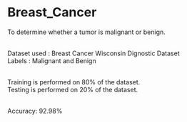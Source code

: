 # Breast_Cancer
To determine whether a tumor is malignant or benign. 

<br /> Dataset used : Breast Cancer Wisconsin Dignostic Dataset
<br /> Labels : Malignant and Benign

<br /> Training is performed on 80% of the dataset. 
<br /> Testing is performed on 20% of the dataset. 

<br /> Accuracy: 92.98%

